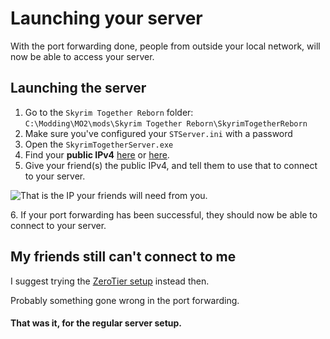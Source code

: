 # Launching your server

With the port forwarding done, people from outside your local network, will now be able to access your server.

## Launching the server

1. Go to the `Skyrim Together Reborn` folder:\
   `C:\Modding\MO2\mods\Skyrim Together Reborn\SkyrimTogetherReborn`
2. Make sure you've configured your `STServer.ini` with a password
3. Open the `SkyrimTogetherServer.exe`
4. Find your **public IPv4** [here](https://icanhazip.com/) or [here](https://www.whatismyip.net/).
5. Give your friend(s) the public IPv4, and tell them to use that to connect to your server.

![That is the IP your friends will need from you.](https://shx.is/5BDwfV5b9.png)

6\. If your port forwarding has been successful, they should now be able to connect to your server.

## My friends still can't connect to me

I suggest trying the [ZeroTier setup](../zerotier-setup/) instead then.

Probably something gone wrong in the port forwarding.

#### That was it, for the regular server setup.
